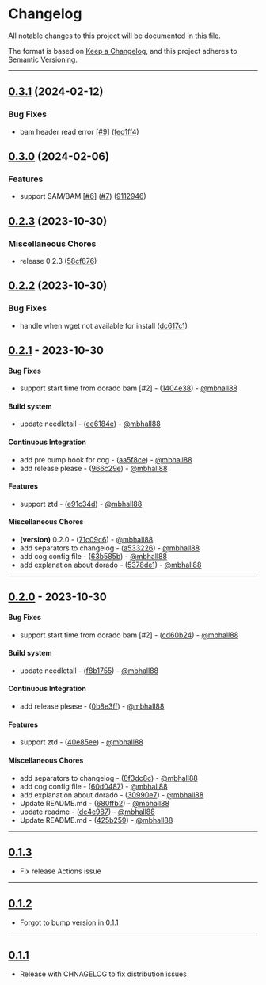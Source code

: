 # Changelog
All notable changes to this project will be documented in this file.

The format is based on [Keep a Changelog](https://keepachangelog.com/en/1.0.0/),
and this project adheres to [Semantic Versioning](https://semver.org/spec/v2.0.0.html).

- - -
## [0.3.1](https://github.com/mbhall88/ontime/compare/0.3.0...0.3.1) (2024-02-12)


### Bug Fixes

* bam header read error [[#9](https://github.com/mbhall88/ontime/issues/9)] ([fed1ff4](https://github.com/mbhall88/ontime/commit/fed1ff40ada340857d9f8f813e001370f60cffa4))

## [0.3.0](https://github.com/mbhall88/ontime/compare/0.2.3...0.3.0) (2024-02-06)


### Features

* support SAM/BAM [[#6](https://github.com/mbhall88/ontime/issues/6)] ([#7](https://github.com/mbhall88/ontime/issues/7)) ([9112946](https://github.com/mbhall88/ontime/commit/9112946663f671e6a0689183180b510b6ac6644c))

## [0.2.3](https://github.com/mbhall88/ontime/compare/0.2.2...0.2.3) (2023-10-30)


### Miscellaneous Chores

* release 0.2.3 ([58cf876](https://github.com/mbhall88/ontime/commit/58cf876e78ac70442bec32aaf45d74197e98d871))

## [0.2.2](https://github.com/mbhall88/ontime/compare/0.2.1...0.2.2) (2023-10-30)


### Bug Fixes

* handle when wget not available for install ([dc617c1](https://github.com/mbhall88/ontime/commit/dc617c136e65feb5594a375bc28e7e89a35fdf0f))

## [0.2.1](https://github.com/mbhall88/ontime/compare/0.2.0..0.2.1) - 2023-10-30
#### Bug Fixes
- support start time from dorado bam [#2] - ([1404e38](https://github.com/mbhall88/ontime/commit/1404e383a062823f8868fa443c38e28ca34ea0f5)) - [@mbhall88](https://github.com/mbhall88)
#### Build system
- update needletail - ([ee6184e](https://github.com/mbhall88/ontime/commit/ee6184e09b24052709697fc9b35e59fffbd3bebe)) - [@mbhall88](https://github.com/mbhall88)
#### Continuous Integration
- add pre bump hook for cog - ([aa5f8ce](https://github.com/mbhall88/ontime/commit/aa5f8ce5a23a5f4ab51b8db395de7466d8d066cd)) - [@mbhall88](https://github.com/mbhall88)
- add release please - ([966c29e](https://github.com/mbhall88/ontime/commit/966c29ed843054c8fafd22b42f25d496bbea55a3)) - [@mbhall88](https://github.com/mbhall88)
#### Features
- support ztd - ([e91c34d](https://github.com/mbhall88/ontime/commit/e91c34d0e69b6dcbdb097dadbcf0977f05e1d9ea)) - [@mbhall88](https://github.com/mbhall88)
#### Miscellaneous Chores
- **(version)** 0.2.0 - ([71c09c6](https://github.com/mbhall88/ontime/commit/71c09c611330847603697a5f380e719a39e108ac)) - [@mbhall88](https://github.com/mbhall88)
- add separators to changelog - ([a533226](https://github.com/mbhall88/ontime/commit/a533226a003defa7b2599c8b150d1c9a07d78957)) - [@mbhall88](https://github.com/mbhall88)
- add cog config file - ([63b585b](https://github.com/mbhall88/ontime/commit/63b585b5709ace7b72b760c4a27a09912465b771)) - [@mbhall88](https://github.com/mbhall88)
- add explanation about dorado - ([5378de1](https://github.com/mbhall88/ontime/commit/5378de1848d8b78b123a87f2b547c0b70621c3ed)) - [@mbhall88](https://github.com/mbhall88)

- - -

## [0.2.0](https://github.com/mbhall88/ontime/compare/0.1.3..0.2.0) - 2023-10-30
#### Bug Fixes
- support start time from dorado bam [#2] - ([cd60b24](https://github.com/mbhall88/ontime/commit/cd60b242de49f17fb59888a2063900fc8cc842f9)) - [@mbhall88](https://github.com/mbhall88)
#### Build system
- update needletail - ([f8b1755](https://github.com/mbhall88/ontime/commit/f8b1755d4a1e6794db1e17c5549deaaba491c5e3)) - [@mbhall88](https://github.com/mbhall88)
#### Continuous Integration
- add release please - ([0b8e3ff](https://github.com/mbhall88/ontime/commit/0b8e3ff0ae59a226cfce35e5ae26d0f25bc0894a)) - [@mbhall88](https://github.com/mbhall88)
#### Features
- support ztd - ([40e85ee](https://github.com/mbhall88/ontime/commit/40e85ee59d150977a7419bad00cbd20945cef981)) - [@mbhall88](https://github.com/mbhall88)
#### Miscellaneous Chores
- add separators to changelog - ([8f3dc8c](https://github.com/mbhall88/ontime/commit/8f3dc8c7ca57f2e9c9abd3543b4e991e98e7fffa)) - [@mbhall88](https://github.com/mbhall88)
- add cog config file - ([60d0487](https://github.com/mbhall88/ontime/commit/60d04879105b474af35dc05afecddee90566ec29)) - [@mbhall88](https://github.com/mbhall88)
- add explanation about dorado - ([30990e7](https://github.com/mbhall88/ontime/commit/30990e745d5454ee0993360ec26da7c27648ed69)) - [@mbhall88](https://github.com/mbhall88)
- Update README.md - ([680ffb2](https://github.com/mbhall88/ontime/commit/680ffb2fb371211c123d346ee7207c5a13dd5ea0)) - [@mbhall88](https://github.com/mbhall88)
- update readme - ([dc4e987](https://github.com/mbhall88/ontime/commit/dc4e987be3f6d708fc7802ddf19ec5a04f82f789)) - [@mbhall88](https://github.com/mbhall88)
- Update README.md - ([425b259](https://github.com/mbhall88/ontime/commit/425b25991726a2a60fe86927fed50c0bc491b5a6)) - [@mbhall88](https://github.com/mbhall88)

- - -


## [0.1.3]

- Fix release Actions issue

- - -

## [0.1.2]

- Forgot to bump version in 0.1.1

- - -

## [0.1.1]

- Release with CHNAGELOG to fix distribution issues

[unreleased]: https://github.com/mbhall88/ontime/compare/0.1.3...HEAD
[0.1.3]: https://github.com/mbhall88/ontime/compare/0.1.2...0.1.3
[0.1.2]: https://github.com/mbhall88/ontime/compare/0.1.1...0.1.2
[0.1.1]: https://github.com/mbhall88/ontime/compare/0.1.0...0.1.1
